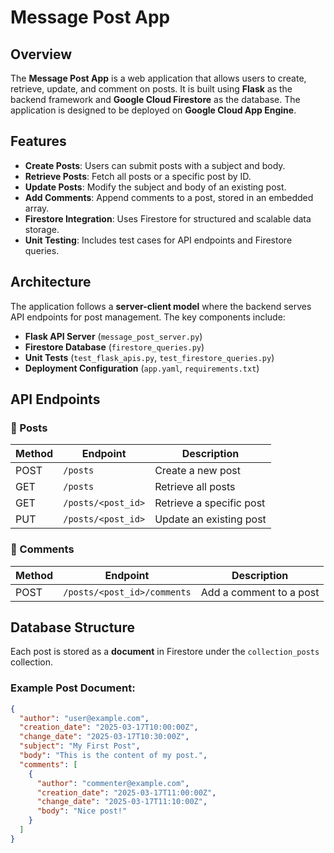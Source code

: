 # Message Post App

## Overview
The **Message Post App** is a web application that allows users to create, retrieve, update, and comment on posts. It is built using **Flask** as the backend framework and **Google Cloud Firestore** as the database. The application is designed to be deployed on **Google Cloud App Engine**.

## Features
- **Create Posts**: Users can submit posts with a subject and body.
- **Retrieve Posts**: Fetch all posts or a specific post by ID.
- **Update Posts**: Modify the subject and body of an existing post.
- **Add Comments**: Append comments to a post, stored in an embedded array.
- **Firestore Integration**: Uses Firestore for structured and scalable data storage.
- **Unit Testing**: Includes test cases for API endpoints and Firestore queries.

## Architecture
The application follows a **server-client model** where the backend serves API endpoints for post management. The key components include:

- **Flask API Server** (`message_post_server.py`)
- **Firestore Database** (`firestore_queries.py`)
- **Unit Tests** (`test_flask_apis.py`, `test_firestore_queries.py`)
- **Deployment Configuration** (`app.yaml`, `requirements.txt`)

## API Endpoints
### 📝 Posts
| Method | Endpoint           | Description                   |
|--------|--------------------|-------------------------------|
| POST   | `/posts`           | Create a new post             |
| GET    | `/posts`           | Retrieve all posts            |
| GET    | `/posts/<post_id>` | Retrieve a specific post      |
| PUT    | `/posts/<post_id>` | Update an existing post       |

### 💬 Comments
| Method | Endpoint                         | Description                   |
|--------|----------------------------------|-------------------------------|
| POST   | `/posts/<post_id>/comments`      | Add a comment to a post       |

## Database Structure
Each post is stored as a **document** in Firestore under the `collection_posts` collection.

### Example Post Document:
```json
{
  "author": "user@example.com",
  "creation_date": "2025-03-17T10:00:00Z",
  "change_date": "2025-03-17T10:30:00Z",
  "subject": "My First Post",
  "body": "This is the content of my post.",
  "comments": [
    {
      "author": "commenter@example.com",
      "creation_date": "2025-03-17T11:00:00Z",
      "change_date": "2025-03-17T11:10:00Z",
      "body": "Nice post!"
    }
  ]
}
